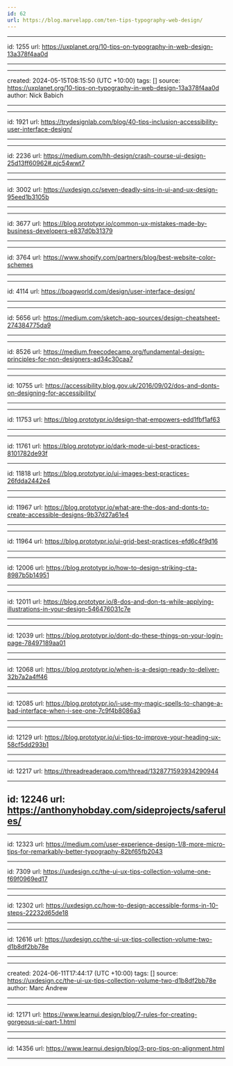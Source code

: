```yaml
---
id: 62
url: https://blog.marvelapp.com/ten-tips-typography-web-design/
---
```


---
id: 1255
url: https://uxplanet.org/10-tips-on-typography-in-web-design-13a378f4aa0d

---

---
created: 2024-05-15T08:15:50 (UTC +10:00)
tags: []
source: https://uxplanet.org/10-tips-on-typography-in-web-design-13a378f4aa0d
author: Nick Babich

---


---
id: 1921
url: https://trydesignlab.com/blog/40-tips-inclusion-accessibility-user-interface-design/

---

---
id: 2236
url: https://medium.com/hh-design/crash-course-ui-design-25d13ff60962#.pjc54wwt7

---


---
id: 3002
url: https://uxdesign.cc/seven-deadly-sins-in-ui-and-ux-design-95eed1b3105b

---


---
id: 3677
url: https://blog.prototypr.io/common-ux-mistakes-made-by-business-developers-e837d0b31379

---


---
id: 3764
url: https://www.shopify.com/partners/blog/best-website-color-schemes

---

---
id: 4114
url: https://boagworld.com/design/user-interface-design/

---


---
id: 5656
url: https://medium.com/sketch-app-sources/design-cheatsheet-274384775da9

---

---
id: 8526
url: https://medium.freecodecamp.org/fundamental-design-principles-for-non-designers-ad34c30caa7

---


---
id: 10755
url: https://accessibility.blog.gov.uk/2016/09/02/dos-and-donts-on-designing-for-accessibility/

---

---
id: 11753
url: https://blog.prototypr.io/design-that-empowers-edd1fbf1af63

---

---
id: 11761
url: https://blog.prototypr.io/dark-mode-ui-best-practices-8101782de93f


---
id: 11818
url: https://blog.prototypr.io/ui-images-best-practices-26fdda2442e4

---

---
id: 11967
url: https://blog.prototypr.io/what-are-the-dos-and-donts-to-create-accessible-designs-9b37d27a61e4

---

---
id: 11964
url: https://blog.prototypr.io/ui-grid-best-practices-efd6c4f9d16

---


---
id: 12006
url: https://blog.prototypr.io/how-to-design-striking-cta-8987b5b14951

---


---
id: 12011
url: https://blog.prototypr.io/8-dos-and-don-ts-while-applying-illustrations-in-your-design-546476031c7e

---


---
id: 12039
url: https://blog.prototypr.io/dont-do-these-things-on-your-login-page-78497189aa01

---

---
id: 12068
url: https://blog.prototypr.io/when-is-a-design-ready-to-deliver-32b7a2a4ff46

---

---
id: 12085
url: https://blog.prototypr.io/i-use-my-magic-spells-to-change-a-bad-interface-when-i-see-one-7c9f4b8086a3

---


---
id: 12129
url: https://blog.prototypr.io/ui-tips-to-improve-your-heading-ux-58cf5dd293b1

---


---
id: 12217
url: https://threadreaderapp.com/thread/1328771593934290944




---
id: 12246
url: https://anthonyhobday.com/sideprojects/saferules/
---


---
id: 12323
url: https://medium.com/user-experience-design-1/8-more-micro-tips-for-remarkably-better-typography-82bf65fb2043



---
id: 7309
url: https://uxdesign.cc/the-ui-ux-tips-collection-volume-one-f69f0969ed17

---



---
id: 12302
url: https://uxdesign.cc/how-to-design-accessible-forms-in-10-steps-22232d65de18

---


---
id: 12616
url: https://uxdesign.cc/the-ui-ux-tips-collection-volume-two-d1b8df2bb78e

---

---
created: 2024-06-11T17:44:17 (UTC +10:00)
tags: []
source: https://uxdesign.cc/the-ui-ux-tips-collection-volume-two-d1b8df2bb78e
author: Marc Andrew

---

---
id: 12171
url: https://www.learnui.design/blog/7-rules-for-creating-gorgeous-ui-part-1.html

---



---
id: 14356
url: https://www.learnui.design/blog/3-pro-tips-on-alignment.html

---



